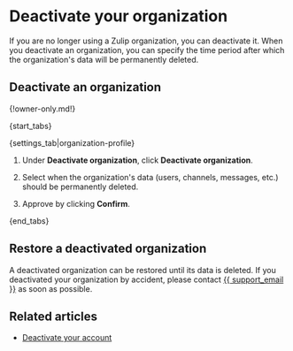 # Deactivate your organization

If you are no longer using a Zulip organization, you can deactivate it. When you
deactivate an organization, you can specify the time period after which the
organization's data will be permanently deleted.

## Deactivate an organization

{!owner-only.md!}

{start_tabs}

{settings_tab|organization-profile}

1. Under **Deactivate organization**, click **Deactivate organization**.

1. Select when the organization's data (users, channels, messages, etc.)
   should be permanently deleted.

1. Approve by clicking **Confirm**.

{end_tabs}

## Restore a deactivated organization

A deactivated organization can be restored until its data is deleted.
If you deactivated your organization by accident, please contact
[{{ support_email }}](mailto:support@zulip.com) as soon as possible.

## Related articles

* [Deactivate your account](/help/deactivate-your-account)
